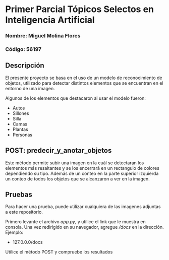 # Primer Parcial Tópicos Selectos en Inteligencia Artificial
### Nombre: Miguel Molina Flores
### Código: 56197 

## Descripción
El presente proyecto se basa en el uso de un modelo de reconocimiento de objetos, utilizado para detectar distintos elementos que se encuentran en el entorno de una imagen. 

Algunos de los elementos que destacaron al usar el modelo fueron:

* Autos
* Sillones
* Silla
* Camas
* Plantas
* Personas

## POST: predecir_y_anotar_objetos
Este método permite subir una imagen en la cuál se detectaran los elementos más resaltantes y se los encerrará en un rectangulo de colores dependiendo su tipo. Además de un conteo en la parte superior izquierda un conteo de todos los objetos que se alcanzaron a ver en la imagen.

## Pruebas 
Para hacer una prueba, puede utilizar cualquiera de las imagenes adjuntas a este repositorio. 

Primero levante el archivo *app.py*, y utilice el link que le muestra en consola. Una vez redirigido en su navegador, agregue */docs* en la dirección. Ejemplo:

* 127.0.0.0/docs

Utilice el método POST y compruebe los resultados
